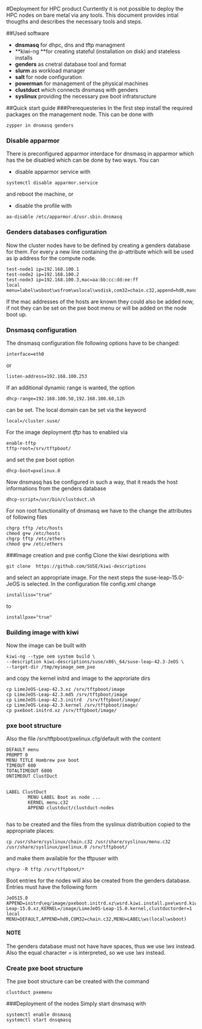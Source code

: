 #Deployment for HPC product
Currtently it is not possible to deploy the HPC nodes on bare metal via any tools. This document provides intial thougths and describes the necessary tools and steps.

##Used software

   * **dnsmasq** for dhpc, dns and tftp managment
   * **kiwi-ng **for creating stateful (installation on disk) and stateless installs
   * **genders** as cnetral database tool and format
   * **slurm** as workload manager
   * **salt** for node configuration
   * **powerman** for management of the physical machines
   * **clustduct** which connects dnsmasq with genders
   * **syslinux** providing the necessary pxe boot infratsructure

##Quick start guide
###Prerequesteries
In the first step install the required packages on the management node. This can be done with
```
zypper in dnsmasq genders
```

### Disable apparmor
There is preconfigured apparmor interdace for dnsmasq in apparmor which has the be disabled
which can be done by two ways. You can 

   * disable apparmor service with

```
systemctl disable apparmor.service
```
and reboot the machine, or 

   * disable the profile with

```
aa-disable /etc/apparmor.d/usr.sbin.dnsmasq
```

### Genders databases configuration
Now the cluster nodes have to be defined by creating a genders database for them. For every a new line containing the *ip*-attribute which will be used as ip address for the compute node.
```
test-node1 ip=192.168.100.1
test-node2 ip=192.168.100.2
test-node3 ip=192.168.100.3,mac=aa:bb:cc:dd:ee:ff
local menu=label\wsboot\wsfrom\wslocal\wsdisk,com32=chain.c32,append=hd0,mandatoryentry
```
If the mac addresses of the hosts are known they could also be added now, if not they can be set on the pxe boot menu or will be added on the node boot up.


### Dnsmasq configuration
The dnsmasq configuration file following options have to be changed:
```
interface=eth0
```
or 
```
listen-address=192.168.100.253
```
If an additional dynamic range is wanted, the option 
```
dhcp-range=192.168.100.50,192.168.100.60,12h
```
can be set.
The local domain can be set via the keyword 
```
local=/cluster.suse/
```
For the image deployment *tftp* has to enabled via
```
enable-tftp
tftp-root=/srv/tftpboot/
```
and set the pxe boot option
```
dhcp-boot=pxelinux.0
```
Now dnsmasq has be configured in such a way, that it reads the host informations from the genders database
```
dhcp-script=/usr/bin/clustduct.sh
```
For non root functionality of dnsmasq we have to the change the attributes of following files
```
chgrp tftp /etc/hosts
chmod g+w /etc/hosts
chgrp tftp /etc/ethers
chmod g+w /etc/ethers
```
###Image creation and pxe config
Clone the kiwi desriptions with
```
git clone  https://github.com/SUSE/kiwi-descriptions
```
and select an appropriate image. For the next steps the suse-leap-15.0-JeOS is selected. In the
configuration file config.xml change 
```
installiso="true"
``` 
to 
```
installpxe="true"
```

### Building image with kiwi

Now the image can be built with
```
kiwi-ng --type oem system build \
--description kiwi-descriptions/suse/x86\_64/suse-leap-42.3-JeOS \
--target-dir /tmp/myimage_oem_pxe
```
and copy the kernel initrd and image to the approriate dirs
```
cp LimeJeOS-Leap-42.3.xz /srv/tftpboot/image
cp LimeJeOS-Leap-42.3.md5 /srv/tftpboot/image
cp LimeJeOS-Leap-42.3.initrd  /srv/tftpboot/image/
cp LimeJeOS-Leap-42.3.kernel /srv/tftpboot/image/
cp pxeboot.initrd.xz /srv/tftpboot/image/
```
### pxe boot structure
Also the file /srv/tftpboot/pxelinux.cfg/default
with the content
```
DEFAULT menu
PROMPT 0
MENU TITLE Hombrew pxe boot
TIMEOUT 600
TOTALTIMEOUT 6000
ONTIMEOUT ClustDuct


LABEL ClustDuct
        MENU LABEL Boot as node ...
        KERNEL menu.c32
        APPEND clustduct/clustduct-nodes


```
has to be created and the files from the syslinux distribuition copied to the appropriate places:
```
cp /usr/share/syslinux/chain.c32 /usr/share/syslinux/menu.c32 /usr/share/syslinux/pxelinux.0 /srv/tftpboot/
```
and make them available for the tftpuser with
```
chgrp -R tftp /srv/tftpboot/*
```

Boot entries for the nodes will also be created from the genders database. Entries must have the following form

```
JeOS15.0 APPEND=initrd\eq/image/pxeboot.initrd.xz\wsrd.kiwi.install.pxe\wsrd.kiwi.install.image=tftp://192.168.100.253/image/LimeJeOS-Leap-15.0.xz,KERNEL=/image/LimeJeOS-Leap-15.0.kernel,clustductorder=1
local MENU=DEFAULT,APPEND=hd0,COM32=chain.c32,MENU=LABEL\ws(local\wsboot)
```

#### NOTE
The genders database must not have have spaces, thus we use *\ws* instead. Also the equal character *=* is interpreted, so we use *\ws* instead.

### Create pxe boot structure
The pxe boot structure can be created with the command
```
clustduct pxemenu
```
###Deployment of the nodes
Simply start dnsmasq with
```
systemctl enable dnsmasq
systemctl start dnsqmasq
```

